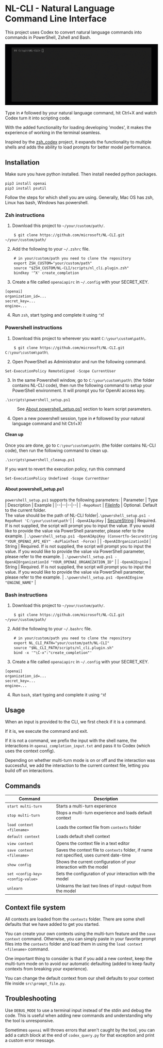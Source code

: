 # NL-CLI - Natural Language Command Line Interface

This project uses Codex to convert natural language commands into commands in PowerShell, Zshell and Bash. 

![nl_cli GIF](nl_cli.gif)

Type in `#` followed by your natural language command, hit Ctrl+X and watch Codex turn it into scripting code.

With the added functionality for loading developing 'modes', it makes the experience of working in the terminal seamless.

Inspired by the [zsh_codex](https://github.com/tom-doerr/zsh_codex) project, it expands the functionality to multiple shells and adds the ability to load prompts for better model performance.

## Installation


Make sure you have python installed. Then install needed python packages.

```
pip3 install openai
pip3 install psutil
```

Follow the steps for which shell you are using. Generally, Mac OS has zsh, Linux has bash, Windows has powershell.

### Zsh instructions


1. Download this project to `~/your/custom/path/`.

```
    $ git clone https://github.com/microsoft/NL-CLI.git ~/your/custom/path/
```

2. Add the following to your `~/.zshrc` file.

```
    # in your/custom/path you need to clone the repository
    export ZSH_CUSTOM="your/custom/path"
    source "$ZSH_CUSTOM/NL-CLI/scripts/nl_cli.plugin.zsh"
    bindkey '^X' create_completion
```

3. Create a file called `openaiapirc` in `~/.config` with your SECRET_KEY.

```
[openai]
organization_id=...
secret_key=...
engine=...
```

4. Run `zsh`, start typing and complete it using `^X`!


### Powershell instructions

1. Download this project to wherever you want `C:\your\custom\path\`.

```
    $ git clone https://github.com/microsoft/NL-CLI.git C:\your\custom\path\
```

2. Open PowerShell as Administrator and run the following command.

```
Set-ExecutionPolicy RemoteSigned -Scope CurrentUser
```


3. In the same Powershell window, go to `C:\your\custom\path\` (the folder contains NL-CLI code), then run the following command to setup your PowerShell environment. It will prompt you for OpenAI access key.

```
.\scripts\powershell_setup.ps1
```
&nbsp;&nbsp;&nbsp;&nbsp;&nbsp;&nbsp;&nbsp;&nbsp;&nbsp;&nbsp;See [About powershell_setup.ps1](#about-powershellsetupps1) section to learn script parameters.

4. Open a new powershell session, type in `#` followed by your natural language command and hit Ctrl+X!

#### Clean up
Once you are done, go to `C:\your\custom\path\` (the folder contains NL-CLI code), then run the following command to clean up.
```
.\scripts\powershell_cleanup.ps1
```

If you want to revert the execution policy, run this command
```
Set-ExecutionPolicy Undefined -Scope CurrentUser
```

#### About powershell_setup.ps1
`powershell_setup.ps1` supports the following parameters:
| Parameter | Type | Description | Example |
|--|--|--|--|
| `-RepoRoot` | [FileInfo](https://docs.microsoft.com/en-us/dotnet/api/system.io.fileinfo) | Optional. Default to the current folder.<br>The value should be the path of NL-CLI folder|`.\powershell_setup.ps1 -RepoRoot 'C:\your\custom\path'`|
| `-OpenAIApiKey` | [SecureString](https://docs.microsoft.com/en-us/dotnet/api/system.security.securestring) | Required. If is not supplied, the script will prompt you to input the value. If you would like to provide the value via PowerShell parameter, please refer to the example. | `.\powershell_setup.ps1 -OpenAIApiKey (ConvertTo-SecureString "YOUR_OPENAI_API_KEY" -AsPlainText -Force)` |
| `-OpenAIOrganizationId` | String | Required. If is not supplied, the script will prompt you to input the value. If you would like to provide the value via PowerShell parameter, please refer to the example. | `.\powershell_setup.ps1 -OpenAIOrganizationId "YOUR_OPENAI_ORGANIZATION_ID"` |
| `-OpenAIEngine` | String | Required. If is not supplied, the script will prompt you to input the value. If you would like to provide the value via PowerShell parameter, please refer to the example. | `.\powershell_setup.ps1 -OpenAIEngine "ENGINE_NAME"` |

### Bash instructions


1. Download this project to `~/your/custom/path/`.

```
    $ git clone https://github.com/microsoft/NL-CLI.git ~/your/custom/path/
```

2. Add the following to your `~/.bashrc` file.

```
    # in your/custom/path you need to clone the repository
    export NL_CLI_PATH="your/custom/path/NL-CLI"
    source "$NL_CLI_PATH/scripts/nl_cli.plugin.sh"
    bind -x '"\C-x":"create_completion"'
```

3. Create a file called `openaiapirc` in `~/.config` with your SECRET_KEY.

```
[openai]
organization_id=...
secret_key=...
engine=...
```

4. Run `bash`, start typing and complete it using `^X`!


## Usage

When an input is provided to the CLI, we first check if it is a command. 

If it is, we execute the command and exit. 

If it is not a command, we prefix the input with the shell name, the interactions in `openai_completion_input.txt` and pass it to Codex (which uses the context config). 

Depending on whether multi-turn mode is on or off and the interaction was successful, we add the interaction to the current context file, letting you build off on interactions.

## Commands

| Command | Description |
|--|--|
| `start multi-turn` | Starts a multi-turn experience |
| `stop multi-turn` | Stops a multi-turn experience and loads default context |
| `load context <filename>` | Loads the context file from `contexts` folder |
| `default context` | Loads default shell context |
| `view context` | Opens the context file in a text editor |
| `save context <filename>` | Saves the context file to `contexts` folder, if name not specified, uses current date-time |
| `show config` | Shows the current configuration of your interaction with the model |
| `set <config-key> <config-value>` | Sets the configuration of your interaction with the model |
| `unlearn` | Unlearns the last two lines of input-output from the model |


## Context file system

All contexts are loaded from the `contexts` folder. There are some shell defaults that we have added to get you started.

You can create your own contexts using the multi-turn feature and the `save context` command. Otherwise, you can simply paste in your favorite prompt files into the `contexts` folder and load them in using the `load context <filename>` command.

One important thing to consider is that if you add a new context, keep the multi-turn mode on to avoid our automatic defaulting (added to keep faulty contexts from breaking your experience).

You can change the default context from our shell defaults to your context file inside `src\prompt_file.py`.

## Troubleshooting

Use `DEBUG_MODE` to use a terminal input instead of the stdin and debug the code. This is useful when adding new commands and understanding why the tool is unresponsive.

Sometimes `openai` will throws errors that aren't caught by the tool, you can add a catch block at the end of `codex_query.py` for that exception and print a custom error message.